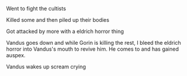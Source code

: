 Went to fight the cultists

Killed some and then piled up their bodies

Got attacked by more with a eldrich horror thing

Vandus goes down and while Gorin is killing the rest, I bleed the eldrich horror into Vandus's mouth to revive him. He comes to and has gained auspex.

Vandus wakes up scream crying
